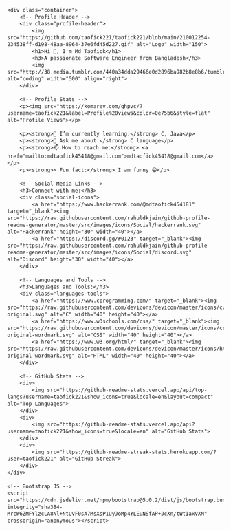 <!DOCTYPE html>
<html lang="en">
<head>
    <meta charset="UTF-8">
    <meta name="viewport" content="width=device-width, initial-scale=1.0">
    <title>Md Taofick - Software Engineer</title>
    <!-- Bootstrap CSS -->
    <link href="https://cdn.jsdelivr.net/npm/bootstrap@5.0.2/dist/css/bootstrap.min.css" rel="stylesheet" integrity="sha384-EVSTQN3/azprG1Anm3QDgpJLIm9Nao0Yz1ztcQTwFspd3yD65VohhpuuCOmLASjC" crossorigin="anonymous">
    <style>
        body {
            font-family: Arial, sans-serif;
        }
        .profile-header {
            text-align: center;
            margin-top: 50px;
        }
        .social-icons img {
            margin: 5px;
        }
        .languages-tools img {
            margin: 10px;
        }
    </style>
</head>
<body>

    <div class="container">
        <!-- Profile Header -->
        <div class="profile-header">
            <img src="https://github.com/taofick221/taofick221/blob/main/210012254-234538ff-d198-48aa-8964-37e6fd45d227.gif" alt="Logo" width="150">
            <h1>Hi 👋, I'm Md Taofick</h1>
            <h3>A passionate Software Engineer from Bangladesh</h3>
            <img src="http://38.media.tumblr.com/440a34dda29466e0d2896ba982b8e8b6/tumblr_ngy9vsbJna1qav3uso1_500.gif" alt="coding" width="500" align="right">
        </div>

        <!-- Profile Stats -->
        <p><img src="https://komarev.com/ghpvc/?username=taofick221&label=Profile%20views&color=0e75b6&style=flat" alt="Profile Views"></p>

        <p><strong>🌱 I’m currently learning:</strong> C, Java</p>
        <p><strong>💬 Ask me about:</strong> C language</p>
        <p><strong>📫 How to reach me:</strong> <a href="mailto:mdtaofick45418@gmail.com">mdtaofick45418@gmail.com</a></p>
        <p><strong>⚡ Fun fact:</strong> I am funny 😁</p>

        <!-- Social Media Links -->
        <h3>Connect with me:</h3>
        <div class="social-icons">
            <a href="https://www.hackerrank.com/@mdtaofick454181" target="_blank"><img src="https://raw.githubusercontent.com/rahuldkjain/github-profile-readme-generator/master/src/images/icons/Social/hackerrank.svg" alt="Hackerrank" height="30" width="40"></a>
            <a href="https://discord.gg/#0123" target="_blank"><img src="https://raw.githubusercontent.com/rahuldkjain/github-profile-readme-generator/master/src/images/icons/Social/discord.svg" alt="Discord" height="30" width="40"></a>
        </div>

        <!-- Languages and Tools -->
        <h3>Languages and Tools:</h3>
        <div class="languages-tools">
            <a href="https://www.cprogramming.com/" target="_blank"><img src="https://raw.githubusercontent.com/devicons/devicon/master/icons/c/c-original.svg" alt="C" width="40" height="40"></a>
            <a href="https://www.w3schools.com/css/" target="_blank"><img src="https://raw.githubusercontent.com/devicons/devicon/master/icons/css3/css3-original-wordmark.svg" alt="CSS" width="40" height="40"></a>
            <a href="https://www.w3.org/html/" target="_blank"><img src="https://raw.githubusercontent.com/devicons/devicon/master/icons/html5/html5-original-wordmark.svg" alt="HTML" width="40" height="40"></a>
        </div>

        <!-- GitHub Stats -->
        <div>
            <img src="https://github-readme-stats.vercel.app/api/top-langs?username=taofick221&show_icons=true&locale=en&layout=compact" alt="Top Languages">
        </div>
        <div>
            <img src="https://github-readme-stats.vercel.app/api?username=taofick221&show_icons=true&locale=en" alt="GitHub Stats">
        </div>
        <div>
            <img src="https://github-readme-streak-stats.herokuapp.com/?user=taofick221" alt="GitHub Streak">
        </div>
    </div>

    <!-- Bootstrap JS -->
    <script src="https://cdn.jsdelivr.net/npm/bootstrap@5.0.2/dist/js/bootstrap.bundle.min.js" integrity="sha384-MrcW6ZMFYlzcLA8Nl+NtUVF0sA7MsXsP1UyJoMp4YLEuNSfAP+JcXn/tWtIaxVXM" crossorigin="anonymous"></script>

</body>
</html>
